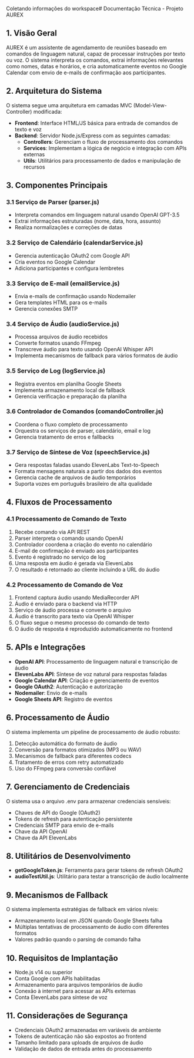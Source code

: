 Coletando informações do workspace# Documentação Técnica - Projeto AUREX

## 1. Visão Geral

AUREX é um assistente de agendamento de reuniões baseado em comandos de linguagem natural, capaz de processar instruções por texto ou voz. O sistema interpreta os comandos, extrai informações relevantes como nomes, datas e horários, e cria automaticamente eventos no Google Calendar com envio de e-mails de confirmação aos participantes.

## 2. Arquitetura do Sistema

O sistema segue uma arquitetura em camadas MVC (Model-View-Controller) modificada:

- **Frontend**: Interface HTML/JS básica para entrada de comandos de texto e voz
- **Backend**: Servidor Node.js/Express com as seguintes camadas:
  - **Controllers**: Gerenciam o fluxo de processamento dos comandos
  - **Services**: Implementam a lógica de negócio e integração com APIs externas
  - **Utils**: Utilitários para processamento de dados e manipulação de recursos

## 3. Componentes Principais

### 3.1 Serviço de Parser (parser.js)
- Interpreta comandos em linguagem natural usando OpenAI GPT-3.5
- Extrai informações estruturadas (nome, data, hora, assunto)
- Realiza normalizações e correções de datas

### 3.2 Serviço de Calendário (calendarService.js)
- Gerencia autenticação OAuth2 com Google API
- Cria eventos no Google Calendar
- Adiciona participantes e configura lembretes

### 3.3 Serviço de E-mail (emailService.js)
- Envia e-mails de confirmação usando Nodemailer
- Gera templates HTML para os e-mails
- Gerencia conexões SMTP

### 3.4 Serviço de Áudio (audioService.js)
- Processa arquivos de áudio recebidos
- Converte formatos usando FFmpeg
- Transcreve áudio para texto usando OpenAI Whisper API
- Implementa mecanismos de fallback para vários formatos de áudio

### 3.5 Serviço de Log (logService.js)
- Registra eventos em planilha Google Sheets
- Implementa armazenamento local de fallback
- Gerencia verificação e preparação da planilha

### 3.6 Controlador de Comandos (comandoController.js)
- Coordena o fluxo completo de processamento
- Orquestra os serviços de parser, calendário, email e log
- Gerencia tratamento de erros e fallbacks

### 3.7 Serviço de Síntese de Voz (speechService.js)
- Gera respostas faladas usando ElevenLabs Text-to-Speech
- Formata mensagens naturais a partir dos dados dos eventos
- Gerencia cache de arquivos de áudio temporários
- Suporta vozes em português brasileiro de alta qualidade

## 4. Fluxos de Processamento

### 4.1 Processamento de Comando de Texto
1. Recebe comando via API REST
2. Parser interpreta o comando usando OpenAI
3. Controlador coordena a criação do evento no calendário
4. E-mail de confirmação é enviado aos participantes
5. Evento é registrado no serviço de log
6. Uma resposta em áudio é gerada via ElevenLabs
7. O resultado é retornado ao cliente incluindo a URL do áudio

### 4.2 Processamento de Comando de Voz
1. Frontend captura áudio usando MediaRecorder API
2. Áudio é enviado para o backend via HTTP
3. Serviço de áudio processa e converte o arquivo
4. Áudio é transcrito para texto via OpenAI Whisper
5. O fluxo segue o mesmo processo do comando de texto
6. O áudio de resposta é reproduzido automaticamente no frontend

## 5. APIs e Integrações

- **OpenAI API**: Processamento de linguagem natural e transcrição de áudio
- **ElevenLabs API**: Síntese de voz natural para respostas faladas
- **Google Calendar API**: Criação e gerenciamento de eventos
- **Google OAuth2**: Autenticação e autorização
- **Nodemailer**: Envio de e-mails
- **Google Sheets API**: Registro de eventos

## 6. Processamento de Áudio

O sistema implementa um pipeline de processamento de áudio robusto:

1. Detecção automática do formato de áudio
2. Conversão para formatos otimizados (MP3 ou WAV)
3. Mecanismos de fallback para diferentes codecs
4. Tratamento de erros com retry automatizado
5. Uso do FFmpeg para conversão confiável

## 7. Gerenciamento de Credenciais

O sistema usa o arquivo .env para armazenar credenciais sensíveis:
- Chaves de API do Google (OAuth2)
- Tokens de refresh para autenticação persistente
- Credenciais SMTP para envio de e-mails
- Chave da API OpenAI
- Chave da API ElevenLabs

## 8. Utilitários de Desenvolvimento

- **getGoogleToken.js**: Ferramenta para gerar tokens de refresh OAuth2
- **audioTestUtil.js**: Utilitário para testar a transcrição de áudio localmente

## 9. Mecanismos de Fallback

O sistema implementa estratégias de fallback em vários níveis:
- Armazenamento local em JSON quando Google Sheets falha
- Múltiplas tentativas de processamento de áudio com diferentes formatos
- Valores padrão quando o parsing de comando falha

## 10. Requisitos de Implantação

- Node.js v14 ou superior
- Conta Google com APIs habilitadas
- Armazenamento para arquivos temporários de áudio
- Conexão à internet para acessar as APIs externas
- Conta ElevenLabs para síntese de voz

## 11. Considerações de Segurança

- Credenciais OAuth2 armazenadas em variáveis de ambiente
- Tokens de autenticação não são expostos ao frontend
- Tamanho limitado para uploads de arquivos de áudio
- Validação de dados de entrada antes do processamento
